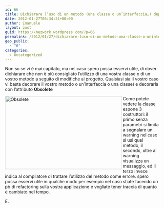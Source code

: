 ```yaml
---
id: 66
title: Dichiarare l’uso di un metodo (una classe o un’interfaccia…) deprecato
date: 2012-01-27T06:34:51+00:00
author: Emanuele
layout: post
guid: https://nezwork.wordpress.com/?p=66
permalink: /2012/01/27/dichiarare-luso-di-un-metodo-una-classe-o-uninterfaccia-deprecato/
geo_public:
  - "0"
categories:
  - Uncategorized
---
```


  Non so se vi è mai capitato, ma nel caso spero possa esservi utile, di dover dichiarare che non è più consigliato l’utilizzo di una vostra classe o di un vostro metodo a seguito di modifiche al progetto. Qualsiasi sia il vostro caso vi basta decorare il vostro metodo o un’interfaccia o una classe) e decorarla con l’attributo <strong>Obsolete </strong> 
  <br />

  <!--![{{ site.url }}/imgs/posts/8446.Obsolete_70FF811E.png]()-->
<p>
  <a href="{{ site.url }}/assets/imgs/posts/8446.Obsolete_70FF811E.png">
  <img title="Obsolete" border="0" alt="Obsolete" align="left" src="{{ site.url }}/assets/imgs/posts/8446.Obsolete_70FF811E.png" width="383" height="240" />
  </a>
  </p>


Come potete vedere la classe espone 3 costruttori: il primo senza parametri si limita a segnalare un warning nel caso si usi quel metodo, il secondo, oltre al warning visualizza un messaggio, ed il terzo invece indica al compilatore di trattare l’utilizzo del metodo come errore.
spero possa esservi utile in qualche modo per esempio nel caso stiate facendo un pò di refactoring sulla vostra applicazione e vogliate tener traccia di quanto è cambiato nel tempo.

E.